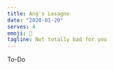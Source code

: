 ```yaml
---
title: Ang's Lasagne
date: "2020-01-20"
serves: 4
emoji: 🍝
tagline: Not totally bad for you
---
```


To-Do

